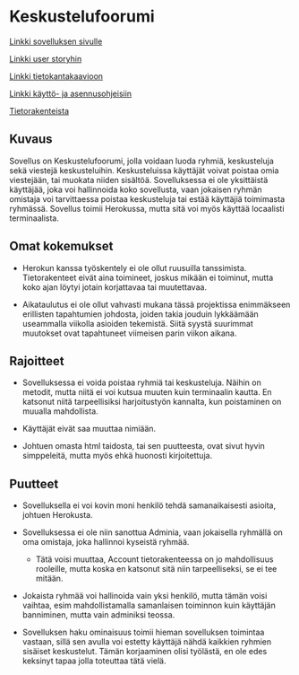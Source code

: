 # Keskustelufoorumi

[Linkki sovelluksen sivulle](https://peaceful-plains-52396.herokuapp.com/)

[Linkki user storyhin](documents/user_stories.md)

[Linkki tietokantakaavioon](documents/tietokantakaavio.pdf)

[Linkki käyttö- ja asennusohjeisiin](documents/manual.md)

[Tietorakenteista](documents/tietorakenteet.md)


## Kuvaus

Sovellus on Keskustelufoorumi, jolla voidaan luoda ryhmiä, keskusteluja sekä viestejä keskusteluihin. Keskusteluissa käyttäjät voivat poistaa omia viestejään, tai muokata niiden sisältöä. Sovelluksessa ei ole yksittäistä käyttäjää, joka voi hallinnoida koko sovellusta, vaan jokaisen ryhmän omistaja voi tarvittaessa poistaa keskusteluja tai estää käyttäjiä toimimasta ryhmässä. Sovellus toimii Herokussa, mutta sitä voi myös käyttää locaalisti terminaalista.

## Omat kokemukset

- Herokun kanssa työskentely ei ole ollut ruusuilla tanssimista. Tietorakenteet eivät aina toimineet, joskus mikään ei toiminut, mutta koko ajan löytyi jotain korjattavaa tai muutettavaa.

- Aikataulutus ei ole ollut vahvasti mukana tässä projektissa enimmäkseen erillisten tapahtumien johdosta, joiden takia jouduin lykkäämään useammalla viikolla asioiden tekemistä. Siitä syystä suurimmat muutokset ovat tapahtuneet viimeisen parin viikon aikana.

## Rajoitteet

- Sovelluksessa ei voida poistaa ryhmiä tai keskusteluja. Näihin on metodit, mutta niitä ei voi kutsua muuten kuin terminaalin kautta. En katsonut niitä tarpeellisiksi harjoitustyön kannalta, kun poistaminen on muualla mahdollista.

- Käyttäjät eivät saa muuttaa nimiään.

- Johtuen omasta html taidosta, tai sen puutteesta, ovat sivut hyvin simppeleitä, mutta myös ehkä huonosti kirjoitettuja.

## Puutteet

- Sovelluksella ei voi kovin moni henkilö tehdä samanaikaisesti asioita, johtuen Herokusta.

- Sovelluksessa ei ole niin sanottua Adminia, vaan jokaisella ryhmällä on oma omistaja, joka hallinnoi kyseistä ryhmää.
  - Tätä voisi muuttaa, Account tietorakenteessa on jo mahdollisuus rooleille, mutta koska en katsonut sitä niin tarpeelliseksi, se ei tee mitään.

- Jokaista ryhmää voi hallinoida vain yksi henkilö, mutta tämän voisi vaihtaa, esim mahdollistamalla samanlaisen toiminnon kuin käyttäjän banniminen, mutta vain adminiksi teossa.

- Sovelluksen haku ominaisuus toimii hieman sovelluksen toimintaa vastaan, sillä sen avulla voi estetty käyttäjä nähdä kaikkien ryhmien sisäiset keskustelut. Tämän korjaaminen olisi työlästä, en ole edes keksinyt tapaa jolla toteuttaa tätä vielä.
